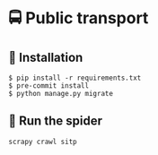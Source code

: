 # :oncoming_bus: Public transport

## :busstop: Installation

    $ pip install -r requirements.txt
    $ pre-commit install
    $ python manage.py migrate

## :bus: Run the spider

    scrapy crawl sitp
